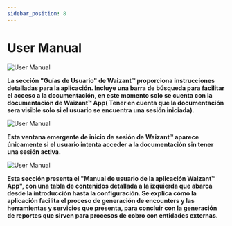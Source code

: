 ```yaml
---
sidebar_position: 8
---
```


# User Manual

![User Manual](/img/store-usuario/16.png )

**La sección "Guías de Usuario" de Waizant™ proporciona instrucciones detalladas para la aplicación. Incluye una barra de búsqueda para facilitar el acceso a la documentación, en este momento solo se cuenta con la documentación de Waizant™ App( Tener en cuenta que la documentación sera visible solo si el usuario se encuentra una sesión iniciada).**

![User Manual](/img/store-usuario/17.png )

**Esta ventana emergente de inicio de sesión de Waizant™ aparece únicamente si el usuario intenta acceder a la documentación sin tener una sesión activa.**

![User Manual](/img/store-usuario/18.png )

**Esta sección presenta el "Manual de usuario de la aplicación Waizant™ App", con una tabla de contenidos detallada a la izquierda que abarca desde la introducción hasta la configuración. Se explica cómo la aplicación facilita el proceso de generación de encounters y las herramientas y servicios que presenta, para concluir con la generación de reportes que sirven para procesos de cobro con entidades externas.**
